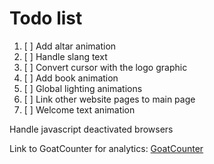 # Todo list

1. [ ] Add altar animation
2. [ ] Handle slang text
3. [ ] Convert cursor with the logo graphic
4. [ ] Add book animation
5. [ ] Global lighting animations
6. [ ] Link other website pages to main page
7. [ ] Welcome text animation

Handle javascript deactivated browsers

Link to GoatCounter for analytics:
[GoatCounter](https://aurelius.goatcounter.com/)